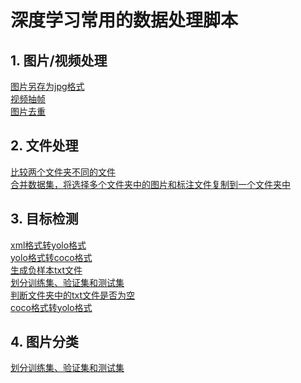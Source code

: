 # 深度学习常用的数据处理脚本

## 1. 图片/视频处理
[图片另存为jpg格式](./convert_to_jpg.py)<br/>
[视频抽帧](./extract_images.py)<br/>
[图片去重](./image_dedup.py)<br/>

## 2. 文件处理
[比较两个文件夹不同的文件](./find_different.py)<br/>
[合并数据集，将选择多个文件夹中的图片和标注文件复制到一个文件夹中](./merge_datasets.py)<br/>

## 3. 目标检测
[xml格式转yolo格式](./xml_to_yolo.py) <br/>
[yolo格式转coco格式](./yolo_to_coco.py)<br/>
[生成负样本txt文件](./generate_negative_txt.py)<br/>
[划分训练集、验证集和测试集](./object_detection_split_data.py)<br/>
[判断文件夹中的txt文件是否为空](./check_empty_txt_files.py)<br/>
[coco格式转yolo格式](./coco_to_yolo.py)<br/>

## 4. 图片分类
[划分训练集、验证集和测试集](./image_classification_split_data.py)<br/>